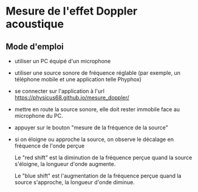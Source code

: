 # Mesure de l'effet Doppler acoustique

## Mode d'emploi
- utiliser un PC équipé d'un microphone
- utiliser une source sonore de fréquence réglable (par exemple, un téléphone mobile et une application telle Phyphox)
- se connecter sur l'application à l'url <https://physicus68.github.io/mesure_doppler/>
- mettre en route la source sonore, elle doit rester immobile face au microphone du PC.
- appuyer sur le bouton "mesure de la fréquence de la source"
- si on éloigne ou approche la source, on observe le décalage en fréquence de l'onde perçue
  
  Le "red shift" est la diminution de la fréquence perçue quand la source s'éloigne, la longueur d'onde augmente.

  Le "blue shift" est l'augmentation de la fréquence perçue quand la source s'approche, la longueur d'onde diminue.
  
